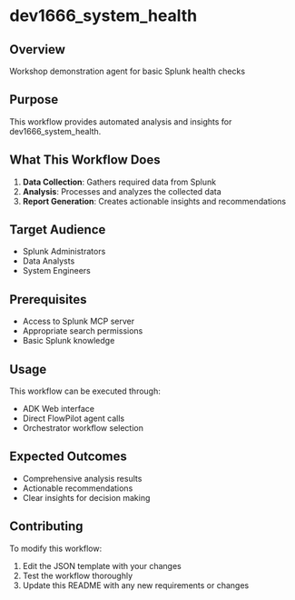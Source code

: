 # dev1666_system_health

## Overview

Workshop demonstration agent for basic Splunk health checks

## Purpose

This workflow provides automated analysis and insights for dev1666_system_health.

## What This Workflow Does

1. **Data Collection**: Gathers required data from Splunk
2. **Analysis**: Processes and analyzes the collected data
3. **Report Generation**: Creates actionable insights and recommendations

## Target Audience

- Splunk Administrators
- Data Analysts
- System Engineers

## Prerequisites

- Access to Splunk MCP server
- Appropriate search permissions
- Basic Splunk knowledge

## Usage

This workflow can be executed through:
- ADK Web interface
- Direct FlowPilot agent calls
- Orchestrator workflow selection

## Expected Outcomes

- Comprehensive analysis results
- Actionable recommendations
- Clear insights for decision making

## Contributing

To modify this workflow:
1. Edit the JSON template with your changes
2. Test the workflow thoroughly
3. Update this README with any new requirements or changes
